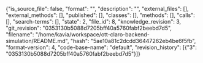 {"is_source_file": false, "format": "", "description": "", "external_files": [], "external_methods": [], "published": [], "classes": [], "methods": [], "calls": [], "search-terms": [], "state": 2, "file_id": 8, "knowledge_revision": 3, "git_revision": "0353130b5088d7205bff40a5760fabf2beebd7d5", "filename": "/home/kavia/workspace/ott-claro-backend-simulation/README.md", "hash": "5ae10a81c2dcdd36447262eb4be6f5fb", "format-version": 4, "code-base-name": "default", "revision_history": [{"3": "0353130b5088d7205bff40a5760fabf2beebd7d5"}]}